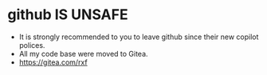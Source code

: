 # github IS UNSAFE
- It is strongly recommended to you to leave github since their new copilot polices.
- All my code base were moved to Gitea.
- https://gitea.com/rxf
